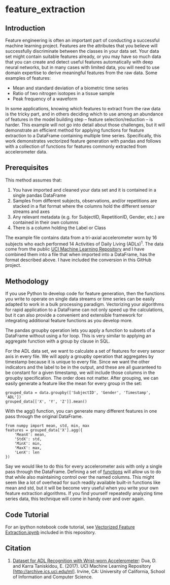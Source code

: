 # feature_extraction

## Introduction
Feature engineering is often an important part of conducting a successful machine learning project.
Features are the attributes that you believe will successfully discriminate between the classes in
your data set. Your data set might contain suitable features already, or you may have so much data
that you can create and detect useful features automatically with deep neural networks, but in many
cases with limited data, you will need to use domain expertise to derive meaningful features from
the raw data. Some examples of features:
* Mean and standard deviation of a biometric time series
* Ratio of two nitrogen isotopes in a tissue sample
* Peak frequency of a waveform

In some applications, knowing which features to extract from the raw data is the tricky part, and in
others deciding which to use among an abundance of features in the model building step – feature
selection/reduction – is harder. This example will not go into detail about those challenges, but it
will demonstrate an efficient method for applying functions for feature extraction to a DataFrame
containing multiple time series. Specifically, this work demonstrates vectorized feature generation
with pandas and follows with a collection of functions for features commonly extracted from
accelerometer data.

## Prerequisites

This method assumes that:
1. You have imported and cleaned your data set and it is contained in a single pandas DataFrame
2. Samples from different subjects, observations, and/or repetitions are stacked in a flat format
where the columns hold the different sensor streams and axes
3. Any relevant metadata (e.g. for SubjectID, RepetitionID, Gender, etc.) are contained in their own
columns
4. There is a column holding the Label or Class

The example file contains data from a tri-axial accelerometer worn by 16 subjects who each performed
14 Activities of Daily Living (ADLs)<sup>1</sup>. The data come from the public [UCI Machine Learning
Repository](https://archive.ics.uci.edu/ml/index.php) and I have combined them into a file that when
imported into a DataFrame, has the format described above. I have included the conversion in this
GitHub project.

## Methodology

If you use Python to develop code for feature generation, then the functions you write to operate on
single data streams or time series can be easily adapted to work in a bulk processing paradigm.
Vectorizing your algorithms for rapid application to a DataFrame can not only speed up the calculations,
but it can also provide a convenient and extensible framework for integrating additional feature
functions as you develop more.

The pandas groupby operation lets you apply a function to subsets of a DataFrame without using a for
loop. This is very similar to applying an aggregate function with a group by clause in SQL.

For the ADL data set, we want to calculate a set of features for every sensor axis in every file. We
will apply a groupby operation that aggregates by timestamp because it is unique to every file. Since
we want the other indicators and the label to be in the output, and these are all guaranteed to be
constant for a given timestamp, we will include those columns in the groupby specification. The order
does not matter. After grouping, we can easily generate a feature like the mean for every group in the
set:
```
grouped_data = data.groupby(['SubjectID', 'Gender', 'Timestamp', 'ADL'])
grouped_data[['X', 'Y', 'Z']].mean()
```

With the agg() function, you can generate many different features in one pass through the original
DataFrame.
```
from numpy import mean, std, min, max
features = grouped_data['X'].agg({
    'MeanX': mean,
    'StdX': std,
    'MinX': min,
    'MaxX': max,
    'LenX': len
})
```

Say we would like to do this for every accelerometer axis with only a single pass through the DataFrame.
Defining a set of [functions](https://github.com/mhbuehler/feature_extraction/blob/master/features.py)
will allow us to do that while also maintaining control over the named columns. This might seem like a lot
of overhead for such readily available built-in functions like mean and std, but it will be become very
useful when you write your own feature extraction algorithms. If you find yourself repeatedly analyzing
time series data, this technique will come in handy over and over again.

## Code Tutorial
For an ipython notebook code tutorial, see
[Vectorized Feature Extraction.ipynb](https://github.com/mhbuehler/feature_extraction/blob/master/Vectorized%20Feature%20Extraction.ipynb) included in this repository.

## Citation
1. [Dataset for ADL Recognition with Wrist-worn Accelerometer](https://archive.ics.uci.edu/ml/datasets/Dataset+for+ADL+Recognition+with+Wrist-worn+Accelerometer):
Dua, D. and Karra Taniskidou, E. (2017). UCI Machine Learning Repository [http://archive.ics.uci.edu/ml].
Irvine, CA: University of California, School of Information and Computer Science.